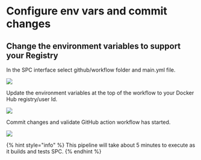 # Configure env vars and commit changes

## Change the environment variables to support your Registry

In the SPC interface select github/workflow folder and main.yml file.

![](https://github.com/snyk/user-docs/tree/0874305e3aea1ea3c57b0398879776ac062b3479/.gitbook/assets/env_var_change.png)

Update the environment variables at the top of the workflow to your Docker Hub registry/user Id.

![](https://github.com/snyk/user-docs/tree/0874305e3aea1ea3c57b0398879776ac062b3479/.gitbook/assets/screen-shot-2020-08-25-at-3.35.08-pm.png)

Commit changes and validate GitHub action workflow has started.

![](https://github.com/snyk/user-docs/tree/0874305e3aea1ea3c57b0398879776ac062b3479/.gitbook/assets/actions_running_purple_circle.png)

{% hint style="info" %}
This pipeline will take about 5 minutes to execute as it builds and tests SPC.
{% endhint %}

